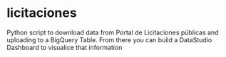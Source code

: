 # licitaciones
Python script to download data from Portal de Licitaciones públicas and uploading to a BigQuery Table. 
From there you can build a DataStudio Dashboard to visualice that information
